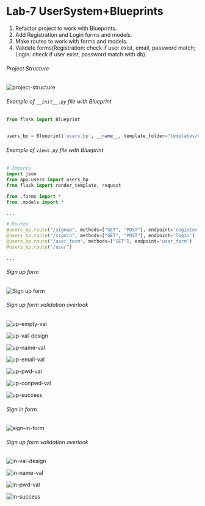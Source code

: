 # Lab-7 UserSystem+Blueprints

1. Refactor project to work with Blueprints.
2. Add Registration and Login forms and models.
3. Make routes to work with forms and models.
4. Validate forms(Registration: check if user exist, email, password match; Login: check if user exist, password match with db).

###### Project Structure

![project-structure](./screens/project-structure.png)

###### Example of `__init__.py` file with Blueprint

```python
from flask import Blueprint


users_bp = Blueprint('users_bp', __name__, template_folder="templates/users")

```

###### Example of `views.py` file with Blueprint

```python
# Imports
import json
from app.users import users_bp
from flask import render_template, request

from .forms import *
from .models import *

...

# Routes
@users_bp.route("/signup", methods=["GET", "POST"], endpoint='register')
@users_bp.route("/signin", methods=["GET", "POST"], endpoint='login')
@users_bp.route("/user_form", methods=["GET"], endpoint='user_form')
@users_bp.route("/user")

...
```

###### Sign up form

![Sign up form](./screens/sign-up-form.png)

###### Sign up form validation overlook

![up-empty-val](./screens/up-empty-val.png)

![up-val-design](./screens/up-val-design.png)

![up-name-val](./screens/up-name-val.png)

![up-email-val](./screens/up-email-val.png)

![up-pwd-val](./screens/up-pwd-val.png)

![up-conpwd-val](./screens/up-conpwd-val.png)

![up-success](./screens/up-success.png)

###### Sign in form

![sign-in-form](./screens/sign-in-form.png)

###### Sign up form validation overlook

![in-val-design](./screens/in-val-design.png)

![in-name-val](./screens/in-name-val.png)

![in-pwd-val](./screens/in-pwd-val.png)

![in-success](./screens/in-success.png)
